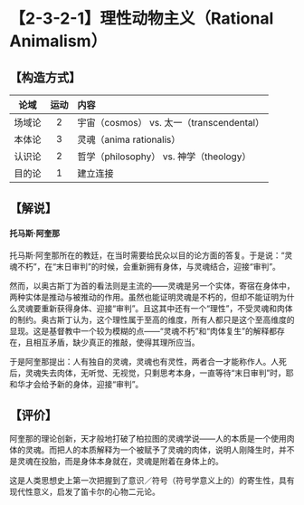 # 【2-3-2-1】理性动物主义（Rational Animalism）

## 【构造方式】
|  论域  | 运动 | 内容                   |
| :----: | :--: | :--------------------- |
| 场域论 |  2   | 宇宙（cosmos） vs. 太一（transcendental） |
| 本体论 |  3  |灵魂（anima rationalis） |
| 认识论 |  2  | 哲学（philosophy） vs. 神学（theology） |
| 目的论 |  1   | 建立连接 |

## 【解说】
#### 托马斯·阿奎那
托马斯·阿奎那所在的教廷，在当时需要给民众以目的论方面的答复。于是说：“灵魂不朽”，在“末日审判”的时候，会重新拥有身体，与灵魂结合，迎接“审判”。

然而，以奥古斯丁为首的看法则是主流的——灵魂是另一个实体，寄宿在身体中，两种实体是推动与被推动的作用。虽然也能证明灵魂是不朽的，但却不能证明为什么灵魂要重新获得身体、迎接“审判”。且这其中还有一个“理性”，不受灵魂和肉体的制约。奥古斯丁认为，这个理性属于至高的维度，所有人都只是这个至高维度的显现。这是基督教中一个较为模糊的点——“灵魂不朽”和“肉体复生”的解释都存在，且相互矛盾，缺少真正的推敲，使得其理所应当。 

于是阿奎那提出：人有独自的灵魂，灵魂也有灵性，两者合一才能称作人。人死后，灵魂失去肉体，无听觉、无视觉，只剩思考本身，一直等待“末日审判”时，耶和华才会给予新的身体，迎接“审判”。

## 【评价】

阿奎那的理论创新，天才般地打破了柏拉图的灵魂学说——人的本质是一个使用肉体的灵魂。而把人的本质解释为一个被赋予了灵魂的肉体，说明人刚降生时，并不是灵魂在投胎，而是身体本身就在，灵魂是附着在身体上的。

这是人类思想史上第一次把握到了意识／符号（符号学意义上的）的寄生性，具有现代性意义，启发了笛卡尔的心物二元论。
